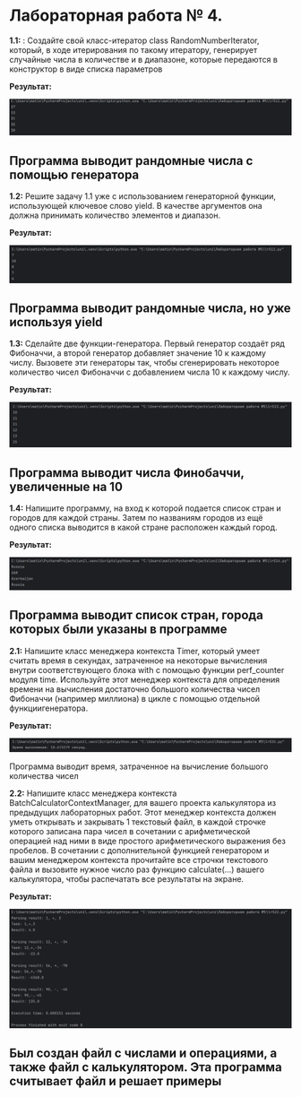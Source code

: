 # Лабораторная работа № 4.
**1.1:** : Создайте свой класс-итератор class RandomNumberIterator, который, в ходе итерирования по такому итератору, генерирует случайные числа в количестве и в диапазоне, которые передаются в конструктор в виде списка параметров

**Результат:**

![Лабораторная работа 5. Задание 1.1](https://github.com/jamanuriyeva/Programming-3-sem/blob/f73e3d47dd866ee69169ca2cc93b4fbb5d25555d/%D0%9B%D0%B0%D0%B1%D0%BE%D1%80%D0%B0%D1%82%D0%BE%D1%80%D0%BD%D0%B0%D1%8F%20%D1%80%D0%B0%D0%B1%D0%BE%D1%82%D0%B0%20%E2%84%965/images/res5111.png)

Программа выводит рандомные числа с помощью генератора
---

**1.2:** Решите задачу 1.1 уже с использованием генераторной функции, использующей ключевое слово yield. В качестве аргументов она должна
принимать количество элементов и диапазон.

**Результат:**

![Лабораторная работа 5. Задание 1.2](https://github.com/jamanuriyeva/Programming-3-sem/blob/f73e3d47dd866ee69169ca2cc93b4fbb5d25555d/%D0%9B%D0%B0%D0%B1%D0%BE%D1%80%D0%B0%D1%82%D0%BE%D1%80%D0%BD%D0%B0%D1%8F%20%D1%80%D0%B0%D0%B1%D0%BE%D1%82%D0%B0%20%E2%84%965/images/res512.png)

Программа выводит рандомные числа, но уже используя yield
---

**1.3:** Сделайте две функции-генератора. Первый генератор создаёт ряд Фибоначчи, а второй генератор добавляет значение 10 к каждому числу.
Вызовете эти генераторы так, чтобы сгенерировать некоторое количество чисел Фибоначчи с добавлением числа 10 к каждому числу.

**Результат:**

![Лабораторная работа 5. Задание 1.3](https://github.com/jamanuriyeva/Programming-3-sem/blob/f73e3d47dd866ee69169ca2cc93b4fbb5d25555d/%D0%9B%D0%B0%D0%B1%D0%BE%D1%80%D0%B0%D1%82%D0%BE%D1%80%D0%BD%D0%B0%D1%8F%20%D1%80%D0%B0%D0%B1%D0%BE%D1%82%D0%B0%20%E2%84%965/images/res513.png)

Программа выводит числа Финобаччи, увеличенные на 10
---

**1.4:** Напишите программу, на вход к которой подается список стран и городов для каждой страны. Затем по названиям городов из ещё одного
списка выводится в какой стране расположен каждый город.

**Результат:**

![Лабораторная работа 5. Задание 1.4](https://github.com/jamanuriyeva/Programming-3-sem/blob/f73e3d47dd866ee69169ca2cc93b4fbb5d25555d/%D0%9B%D0%B0%D0%B1%D0%BE%D1%80%D0%B0%D1%82%D0%BE%D1%80%D0%BD%D0%B0%D1%8F%20%D1%80%D0%B0%D0%B1%D0%BE%D1%82%D0%B0%20%E2%84%965/images/res514.png)

Программа выводит список стран, города которых были указаны в программе
---

**2.1:** Напишите класс менеджера контекста Timer, который умеет считать
время в секундах, затраченное на некоторые вычисления внутри соответствующего блока with с помощью функции perf_counter модуля time. Используйте этот менеджер контекста для определения времени на вычисления достаточно большого количества чисел Фибоначчи (например миллиона) в цикле с помощью отдельной функциигенератора.

**Результат:**

![Лабораторная работа 5. Задание 2.1](https://github.com/jamanuriyeva/Programming-3-sem/blob/f73e3d47dd866ee69169ca2cc93b4fbb5d25555d/%D0%9B%D0%B0%D0%B1%D0%BE%D1%80%D0%B0%D1%82%D0%BE%D1%80%D0%BD%D0%B0%D1%8F%20%D1%80%D0%B0%D0%B1%D0%BE%D1%82%D0%B0%20%E2%84%965/images/res521.png)

Программа выводит время, затраченное на вычисление большого количества чисел

**2.2:** Напишите класс менеджера контекста BatchCalculatorContextManager,
для вашего проекта калькулятора из предыдущих лабораторных работ. Этот менеджер контекста должен уметь открывать и закрывать
1
текстовый файл, в каждой строчке которого записана пара чисел в
сочетании с арифметической операцией над ними в виде простого
арифметического выражения без пробелов. В сочетании с дополнительной функцией генератором и вашим менеджером контекста прочитайте все строчки текстового файла и вызовите нужное число раз
функцию calculate(...) вашего калькулятора, чтобы распечатать
все результаты на экране.

**Результат:**

![Лабораторная работа 5. Задание 2.2](https://github.com/jamanuriyeva/Programming-3-sem/blob/f73e3d47dd866ee69169ca2cc93b4fbb5d25555d/%D0%9B%D0%B0%D0%B1%D0%BE%D1%80%D0%B0%D1%82%D0%BE%D1%80%D0%BD%D0%B0%D1%8F%20%D1%80%D0%B0%D0%B1%D0%BE%D1%82%D0%B0%20%E2%84%965/images/res522.png)

Был создан файл с числами и операциями, а также файл с калькулятором. Эта программа считывает файл и решает примеры
---


